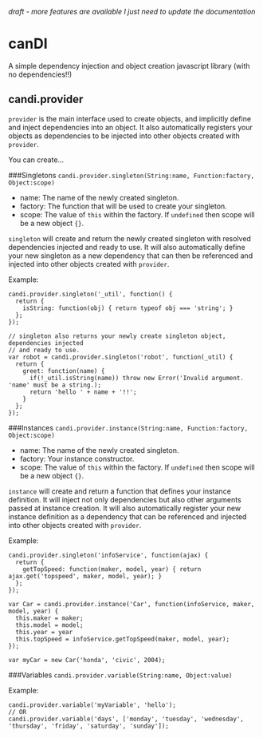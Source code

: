 *draft - more features are available I just need to update the documentation*
# canDI
A simple dependency injection and object creation javascript library (with no dependencies!!)

## candi.provider
`provider` is the main interface used to create objects, and implicitly define and inject dependencies into an object. It also automatically registers your objects as dependencies to be injected into other objects created with `provider`.

You can create...

###Singletons 
`candi.provider.singleton(String:name, Function:factory, Object:scope)`
- name: The name of the newly created singleton.
- factory: The function that will be used to create your singleton.
- scope: The value of `this` within the factory. If `undefined` then scope will be a new object `{}`.

`singleton` will create and return the newly created singleton with resolved dependencies injected and ready to use. It will also automatically define your new singleton as a new dependency that can then be referenced and injected into other objects created with `provider`.

Example:
```
candi.provider.singleton('_util', function() { 
  return {
    isString: function(obj) { return typeof obj === 'string'; }
  };
});

// singleton also returns your newly create singleton object, dependencies injected
// and ready to use.
var robot = candi.provider.singleton('robot', function(_util) { 
  return {
    greet: function(name) {
      if(!_util.isString(name)) throw new Error('Invalid argument. 'name' must be a string.);
      return 'hello ' + name + '!!';
    }
  };
});
```

###Instances 
`candi.provider.instance(String:name, Function:factory, Object:scope)`
- name: The name of the newly created singleton.
- factory: Your instance constructor.
- scope: The value of `this` within the factory. If `undefined` then scope will be a new object `{}`.

`instance` will create and return a function that defines your instance definition. It will inject not only dependencies but also other arguments passed at instance creation. It will also automatically register your new instance definition as a dependency that can be referenced and injected into other objects created with `provider`. 

Example:
```
candi.provider.singleton('infoService', function(ajax) { 
  return {
    getTopSpeed: function(maker, model, year) { return ajax.get('topspeed', maker, model, year); }
  };
});

var Car = candi.provider.instance('Car', function(infoService, maker, model, year) {
  this.maker = maker;
  this.model = model;
  this.year = year
  this.topSpeed = infoService.getTopSpeed(maker, model, year);
});

var myCar = new Car('honda', 'civic', 2004);
```
###Variables
`candi.provider.variable(String:name, Object:value)`

Example:
```
candi.provider.variable('myVariable', 'hello');
// OR
candi.provider.variable('days', ['monday', 'tuesday', 'wednesday', 'thursday', 'friday', 'saturday', 'sunday']);
```
